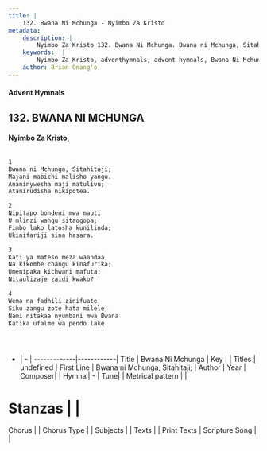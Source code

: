 ```yaml
---
title: |
    132. Bwana Ni Mchunga - Nyimbo Za Kristo
metadata:
    description: |
        Nyimbo Za Kristo 132. Bwana Ni Mchunga. Bwana ni Mchunga, Sitahitaji; Majani mabichi malisho yangu. Ananinywesha maji matulivu; Atanirudisha nikipotea.   
    keywords:  |
        Nyimbo Za Kristo, adventhymnals, advent hymnals, Bwana Ni Mchunga, Bwana ni Mchunga, Sitahitaji;. 
    author: Brian Onang'o
---
```


#### Advent Hymnals
## 132. BWANA NI MCHUNGA
####  Nyimbo Za Kristo,

```txt

1
Bwana ni Mchunga, Sitahitaji;
Majani mabichi malisho yangu.
Ananinywesha maji matulivu;
Atanirudisha nikipotea. 

2
Nipitapo bondeni mwa mauti 
U mlinzi wangu sitaogopa;
Fimbo lako latosha kunilinda;
Ukinifariji sina hasara. 

3
Kati ya mateso meza waandaa,
Na kikombe changu kinafurika;
Umenipaka kichwani mafuta;
Nitaulizaje zaidi kwako? 

4
Wema na fadhili zinifuate 
Siku zangu zote hata milele; 
Nami nitakaa nyumbani mwa Bwana 
Katika ufalme wa pendo lake.





```

- |   -  |
-------------|------------|
Title | Bwana Ni Mchunga |
Key |  |
Titles | undefined |
First Line | Bwana ni Mchunga, Sitahitaji; |
Author | 
Year | 
Composer| |
Hymnal|  - |
Tune|  |
Metrical pattern | |
# Stanzas |  |
Chorus |  |
Chorus Type |  |
Subjects | |
Texts |  |
Print Texts | 
Scripture Song |  |
    
